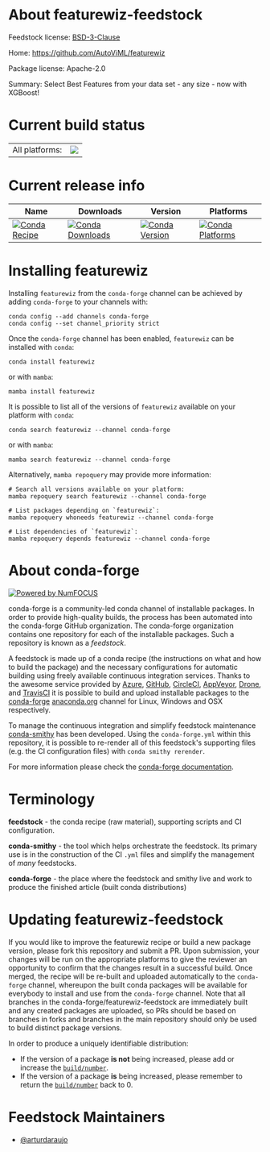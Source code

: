 About featurewiz-feedstock
==========================

Feedstock license: [BSD-3-Clause](https://github.com/conda-forge/featurewiz-feedstock/blob/main/LICENSE.txt)

Home: https://github.com/AutoViML/featurewiz

Package license: Apache-2.0

Summary: Select Best Features from your data set - any size - now with XGBoost!

Current build status
====================


<table><tr><td>All platforms:</td>
    <td>
      <a href="https://dev.azure.com/conda-forge/feedstock-builds/_build/latest?definitionId=16360&branchName=main">
        <img src="https://dev.azure.com/conda-forge/feedstock-builds/_apis/build/status/featurewiz-feedstock?branchName=main">
      </a>
    </td>
  </tr>
</table>

Current release info
====================

| Name | Downloads | Version | Platforms |
| --- | --- | --- | --- |
| [![Conda Recipe](https://img.shields.io/badge/recipe-featurewiz-green.svg)](https://anaconda.org/conda-forge/featurewiz) | [![Conda Downloads](https://img.shields.io/conda/dn/conda-forge/featurewiz.svg)](https://anaconda.org/conda-forge/featurewiz) | [![Conda Version](https://img.shields.io/conda/vn/conda-forge/featurewiz.svg)](https://anaconda.org/conda-forge/featurewiz) | [![Conda Platforms](https://img.shields.io/conda/pn/conda-forge/featurewiz.svg)](https://anaconda.org/conda-forge/featurewiz) |

Installing featurewiz
=====================

Installing `featurewiz` from the `conda-forge` channel can be achieved by adding `conda-forge` to your channels with:

```
conda config --add channels conda-forge
conda config --set channel_priority strict
```

Once the `conda-forge` channel has been enabled, `featurewiz` can be installed with `conda`:

```
conda install featurewiz
```

or with `mamba`:

```
mamba install featurewiz
```

It is possible to list all of the versions of `featurewiz` available on your platform with `conda`:

```
conda search featurewiz --channel conda-forge
```

or with `mamba`:

```
mamba search featurewiz --channel conda-forge
```

Alternatively, `mamba repoquery` may provide more information:

```
# Search all versions available on your platform:
mamba repoquery search featurewiz --channel conda-forge

# List packages depending on `featurewiz`:
mamba repoquery whoneeds featurewiz --channel conda-forge

# List dependencies of `featurewiz`:
mamba repoquery depends featurewiz --channel conda-forge
```


About conda-forge
=================

[![Powered by
NumFOCUS](https://img.shields.io/badge/powered%20by-NumFOCUS-orange.svg?style=flat&colorA=E1523D&colorB=007D8A)](https://numfocus.org)

conda-forge is a community-led conda channel of installable packages.
In order to provide high-quality builds, the process has been automated into the
conda-forge GitHub organization. The conda-forge organization contains one repository
for each of the installable packages. Such a repository is known as a *feedstock*.

A feedstock is made up of a conda recipe (the instructions on what and how to build
the package) and the necessary configurations for automatic building using freely
available continuous integration services. Thanks to the awesome service provided by
[Azure](https://azure.microsoft.com/en-us/services/devops/), [GitHub](https://github.com/),
[CircleCI](https://circleci.com/), [AppVeyor](https://www.appveyor.com/),
[Drone](https://cloud.drone.io/welcome), and [TravisCI](https://travis-ci.com/)
it is possible to build and upload installable packages to the
[conda-forge](https://anaconda.org/conda-forge) [anaconda.org](https://anaconda.org/)
channel for Linux, Windows and OSX respectively.

To manage the continuous integration and simplify feedstock maintenance
[conda-smithy](https://github.com/conda-forge/conda-smithy) has been developed.
Using the ``conda-forge.yml`` within this repository, it is possible to re-render all of
this feedstock's supporting files (e.g. the CI configuration files) with ``conda smithy rerender``.

For more information please check the [conda-forge documentation](https://conda-forge.org/docs/).

Terminology
===========

**feedstock** - the conda recipe (raw material), supporting scripts and CI configuration.

**conda-smithy** - the tool which helps orchestrate the feedstock.
                   Its primary use is in the construction of the CI ``.yml`` files
                   and simplify the management of *many* feedstocks.

**conda-forge** - the place where the feedstock and smithy live and work to
                  produce the finished article (built conda distributions)


Updating featurewiz-feedstock
=============================

If you would like to improve the featurewiz recipe or build a new
package version, please fork this repository and submit a PR. Upon submission,
your changes will be run on the appropriate platforms to give the reviewer an
opportunity to confirm that the changes result in a successful build. Once
merged, the recipe will be re-built and uploaded automatically to the
`conda-forge` channel, whereupon the built conda packages will be available for
everybody to install and use from the `conda-forge` channel.
Note that all branches in the conda-forge/featurewiz-feedstock are
immediately built and any created packages are uploaded, so PRs should be based
on branches in forks and branches in the main repository should only be used to
build distinct package versions.

In order to produce a uniquely identifiable distribution:
 * If the version of a package **is not** being increased, please add or increase
   the [``build/number``](https://docs.conda.io/projects/conda-build/en/latest/resources/define-metadata.html#build-number-and-string).
 * If the version of a package **is** being increased, please remember to return
   the [``build/number``](https://docs.conda.io/projects/conda-build/en/latest/resources/define-metadata.html#build-number-and-string)
   back to 0.

Feedstock Maintainers
=====================

* [@arturdaraujo](https://github.com/arturdaraujo/)


